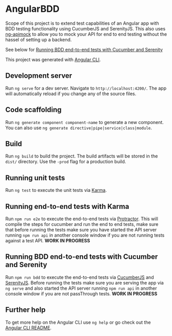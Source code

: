 # AngularBDD

Scope of this project is to extend test capabilities of an Angular app with BDD testing functionality using CucumberJS and SerenityJS. This also uses [ng-apimock](https://github.com/ng-apimock/core) to allow you to mock your API for end to end testing without the hassel of setting up a backend.

See below for [Running BDD end-to-end tests with Cucumber and Serenity](##running-bdd-endtoend-tests-with-cucumber-and-serenity)

This project was generated with [Angular CLI](https://github.com/angular/angular-cli).

## Development server

Run `ng serve` for a dev server. Navigate to `http://localhost:4200/`. The app will automatically reload if you change any of the source files.

## Code scaffolding

Run `ng generate component component-name` to generate a new component. You can also use `ng generate directive|pipe|service|class|module`.

## Build

Run `ng build` to build the project. The build artifacts will be stored in the `dist/` directory. Use the `-prod` flag for a production build.

## Running unit tests

Run `ng test` to execute the unit tests via [Karma](https://karma-runner.github.io).

## Running end-to-end tests with Karma

Run `npm run e2e` to execute the end-to-end tests via [Protractor](http://www.protractortest.org/).
This will compile the steps for cucumber and run the end to end tests, make sure that before running the tests make sure you have started the API server running `npm run api` in another console window if you are not running tests against a test API.
**WORK IN PROGRESS**

## Running BDD end-to-end tests with Cucumber and Serenity

Run `npm run bdd` to execute the end-to-end tests via [CucumberJS](https://github.com/cucumber/cucumber-js) and [SerenityJS](http://serenity-js.org/).
Before running the tests make sure you are serving the app via `ng serve` and also started the API server running `npm run api` in another console window if you are not passThrough tests.
**WORK IN PROGRESS**

## Further help

To get more help on the Angular CLI use `ng help` or go check out the [Angular CLI README](https://github.com/angular/angular-cli/blob/master/README.md).
